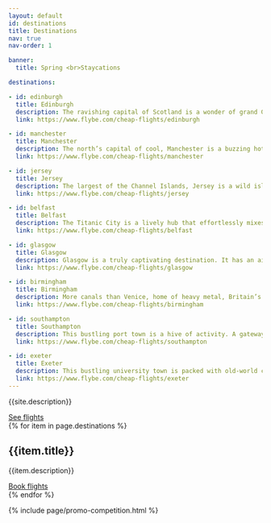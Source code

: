 ```yaml
---
layout: default
id: destinations
title: Destinations
nav: true
nav-order: 1

banner:
  title: Spring <br>Staycations

destinations:

- id: edinburgh
  title: Edinburgh
  description: The ravishing capital of Scotland is a wonder of grand Georgian boulevards and lofty castles, revelrous nights and loud-mouthed comedy. Strut down the Royal Mile and explore side streets like the colourful Victoria Street, stopping for a dram as you discover hidden gems in the narrow alleys of the Old Town. Get your art fix at the National Gallery of Modern Art and eclectic Summerhall, or peer over the Victorian galleries of the National Museum’s breathtaking exhibition hall. Climb the volcanic heights of Arthur’s Seat for gorgeous sunset panorama, before heading back to town for memorable nights of delicious eats and packed-out pubs.
  link: https://www.flybe.com/cheap-flights/edinburgh

- id: manchester
  title: Manchester
  description: The north’s capital of cool, Manchester is a buzzing hotbed of art, music and style. Get your shopping fix at the Arndale, or head for the renowned boutiques of the Northern Quarter, whilst dipping into trendy roasteries and coffee hangouts for a caffeine fix. Discover street art and grand museums, contemporary galleries and iconic industrial architecture. At night, the red-brick warehouses of the Northern Quarter become home to the city’s best bars and nightspots, with craft breweries and music venues offering revelrous nights that continue into the early hours. Get in on the ‘Madchester scene’ and discover a city that went from industrial to cultural powerhouse.
  link: https://www.flybe.com/cheap-flights/manchester

- id: jersey
  title: Jersey
  description: The largest of the Channel Islands, Jersey is a wild island escape. A windswept coastline is dotted by gorgeous beaches, quaint fishing villages and craggy cliffs, but the treasures don’t stop there. Inland, rambling country lanes criss-cross the island, connecting villages, towns, castles and beguiling scenery. Meet the island’s artisan producers at St Helier food market and feast on fine local fare, stop at a pub for a sunset drink on the coast, and spend your days discovering the island’s remarkable history. Set out to unpick the Jersey wilds, with excellent hiking, cycling and walking routes. Head for your island escape.
  link: https://www.flybe.com/cheap-flights/jersey

- id: belfast
  title: Belfast
  description: The Titanic City is a lively hub that effortlessly mixes Victorian pomp, industrial edge and contemporary cool. A city of characters, its quarters each take on different personalities; the red-brick and cobbles of the Cathedral Quarter, the post-industrial, cultural revival of the Titanic Quarter and the drinks and dining scene of the trendy Linen Quarter – the list goes on. Yet its walkable size and friendly demeanour belies its urban spread; almost like a village, Belfast is good craic as well as multifaceted. It’s also wonderfully affordable; there’s no need for euros, and itineraries can easily be filled with exquisite restaurants, a host of galleries and museums (obviously not missing the Titanic Experience Belfast), buzzing music scene and much, much more.
  link: https://www.flybe.com/cheap-flights/belfast

- id: glasgow
  title: Glasgow
  description: Glasgow is a truly captivating destination. It has an air of grandeur, with its collection of stately Victorian architecture, but you won’t find a single hint of pretension; this city is as down-to-earth as it gets, with a thriving cultural and nightlife scene. Dip-in to a great selection of museums and galleries, where art rubs shoulders with archaeological gems and classic car collections. For a spot of shopping Glasgow offers rich pickings, with a host of treasures to be found in a string of vintage shops and the old Barras Market. Dining is a fuss-free affair, with local produce put together with flair. After dinner,  check out the city’s burgeoning live music scene, as you dip into old-school convivial pubs and put the world to rights with friendly locals. Because above all of the first-rate experiences, Glasgow is best for just that – the warmest welcome on the isles.
  link: https://www.flybe.com/cheap-flights/glasgow

- id: birmingham
  title: Birmingham
  description: More canals than Venice, home of heavy metal, Britain’s curry capital and a hotbed of urban renewal, Birmingham is an enthralling mix of modernity and unique culture. The Bullring might be a modern shopping mecca, but look a little deeper and you’ll find a proud industrial heritage, revitalised by refined canalside dining, buzzing cultural hubs built in old custard factories, and a music and arts scene that thrives in Britain’s second city. From the smart Jewellery Quarter, filled with jazz bars and fine restaurants, to the youthful and creative energy of Digbeth, Birmingham is much more than a second city; it’s a destination in its own right, where a warm Brummie welcome is a given.
  link: https://www.flybe.com/cheap-flights/birmingham

- id: southampton
  title: Southampton
  description: This bustling port town is a hive of activity. A gateway to the Isle of Wight and the ravishing New Forest, Southampton offers an itinerary filled with diverse experiences. Discover a clutch of art galleries showcasing contemporary works from the local area and beyond, or see a show at the Mayflower Theatre for a culturally rich outing. Southampton is also steeped in history; walk the old town walls and under the imposing Bargate, or head back in time at the Tudor House & Garden. Throw in great shopping and buzzing bars, and you have a surprising southern destination.
  link: https://www.flybe.com/cheap-flights/southampton

- id: exeter
  title: Exeter
  description: This bustling university town is packed with old-world charms. Roman foundations and a medieval heart lie along the river Exe, accompanied by waterside pubs and beer gardens perfect for those long summer nights. Marvel at the impressive cathedral, a lofty Norman fortress with an intricate facade, before unpicking the cobbled streets filled with cafes and shops. With its student population informing the arts and music scenes, Exeter also promises a culturally-charged night out. Unwind in a homely pub before heading to one of a few live music venues and annual festivals.
  link: https://www.flybe.com/cheap-flights/exeter
---
```


<div class="bg--light">
  <div class="container vpad--xxl">
    <div class="width width--lg text--center">
      <p class="text--xxxl">{{site.description}}</p>
      <div class="space--sm"></div>
      <a class="btn btn--outline btn--outline-purple" href="{{site.client.link}}">See flights</a>
    </div>
  </div>
</div>

<div>
  {% for item in page.destinations %}
    <div id="{{item.id}}" class="harvey{% cycle: '', ' harvey--swap' %}">
      <div class="harvey__img" style="background-image: url({{site.img}}/content/{{page.id}}/{{item.id}}.jpg);">
        <a class="harvey__link" href="{{item.link}}"></a>
      </div>
      <div class="harvey__text">
        <h2 class="title title--xl">{{item.title}}</h2>
        <p class="text--xl">{{item.description}}</p>
        <div class="space--sm"></div>
        <a class="btn btn--purple" href="{{item.link}}">Book flights</a>
      </div>
    </div>
  {% endfor %}
</div>

{% include page/promo-competition.html %}